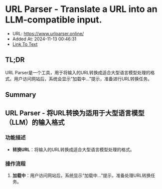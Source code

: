 # URL Parser - Translate a URL into an LLM-compatible input.
- URL: https://www.urlparser.online/
- Added At: 2024-11-13 00:46:31
- [Link To Text](2024-11-13-url-parser---translate-a-url-into-an-llm-compatible-input._raw.md)

## TL;DR
URL Parser是一个工具，用于将输入的URL转换成适合大型语言模型处理的格式。用户访问网站后，系统会显示“加载中...”提示，准备进行URL转换任务。

## Summary
## URL Parser - 将URL转换为适用于大型语言模型（LLM）的输入格式

### 功能描述
- **转换URL**：将输入的URL转换成适合大型语言模型处理的格式。

### 操作流程
1. **加载中**：用户访问网站后，系统显示“加载中...”提示，准备处理URL转换任务。
